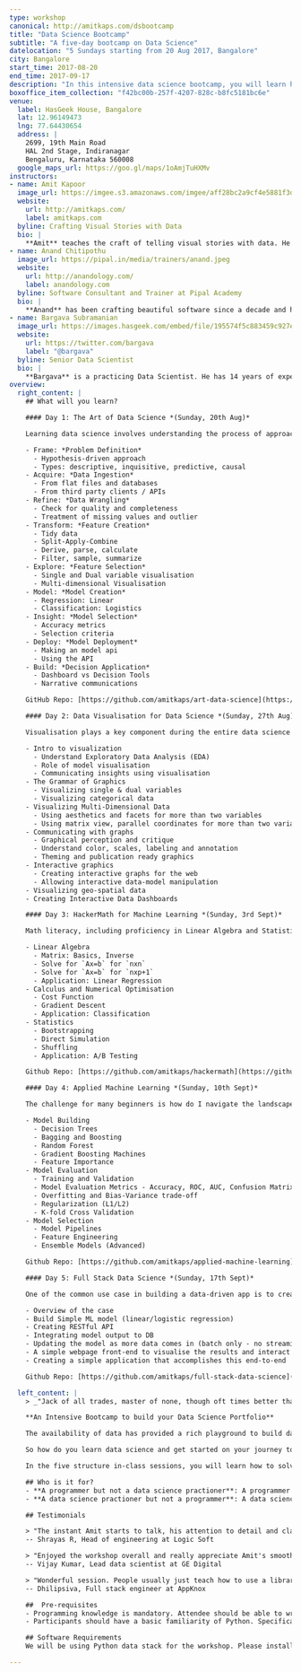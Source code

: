 ```yaml
---
type: workshop
canonical: http://amitkaps.com/dsbootcamp
title: "Data Science Bootcamp"
subtitle: "A five-day bootcamp on Data Science"
datelocation: "5 Sundays starting from 20 Aug 2017, Bangalore"
city: Bangalore
start_time: 2017-08-20
end_time: 2017-09-17
description: "In this intensive data science bootcamp, you will learn how to solve business problem using data science (the art of data science), the principle and application of data visualisation (Data Visualisation for Data Science), the math behind machine learning in a hacker’s way (HackerMath for ML), using machine learning in an applied context (Applied ML) and finally how to create a data-driven product (FullStack Data Science)."
boxoffice_item_collection: "f42bc00b-257f-4207-828c-b8fc5181bc6e"
venue:
  label: HasGeek House, Bangalore
  lat: 12.96149473
  lng: 77.64430654
  address: |
    2699, 19th Main Road
    HAL 2nd Stage, Indiranagar
    Bengaluru, Karnataka 560008
  google_maps_url: https://goo.gl/maps/1oAmjTuHXMv
instructors:
- name: Amit Kapoor
  image_url: https://imgee.s3.amazonaws.com/imgee/aff28bc2a9cf4e5881f3dd51d56d53b7.jpeg
  website:
    url: http://amitkaps.com/
    label: amitkaps.com
  byline: Crafting Visual Stories with Data
  bio: |
    **Amit** teaches the craft of telling visual stories with data. He conducts workshops and trainings on Data Science in Python and R, as well as on Data Visualisation topics. His background is in strategy consulting having worked with AT Kearney in India, then with Booz & Company in Europe and more recently for startups in Bangalore. He did his B.Tech in Mechanical Engineering from IIT, Delhi and PGDM (MBA) from IIM, Ahmedabad. You can find more about him at [amitkaps.com](http://amitkaps.com/) and tweet him at [@amitkaps](https://twitter.com/amitkaps).
- name: Anand Chitipothu
  image_url: https://pipal.in/media/trainers/anand.jpeg
  website:
    url: http://anandology.com/
    label: anandology.com
  byline: Software Consultant and Trainer at Pipal Academy
  bio: |
    **Anand** has been crafting beautiful software since a decade and half. He’s now building a data science platform, [rorodata](http://www.rorodata.com/), which he recently co-founded. He regularly conducts advanced programming courses through [Pipal Academy](https://pipal.in/trainers/anand/). He is co-author of [web.py](http://webpy.org/), a micro web framework in Python. He has worked at Strand Life Sciences and Internet Archive.
- name: Bargava Subramanian
  image_url: https://images.hasgeek.com/embed/file/195574f5c883459c927ecfdef066715c
  website:
    url: https://twitter.com/bargava
    label: "@bargava"
  byline: Senior Data Scientist
  bio: |
    **Bargava** is a practicing Data Scientist. He has 14 years of experience delivering business analytics solutions to Investment Banks, Entertainment Studios and High-Tech companies. He has given talks and conducted workshops on Data Science, Machine Learning, Deep Learning and Optimization in Python and R. He has a Masters in Statistics from University of Maryland, College Park, USA. He is an ardent NBA fan. You can tweet to him at [@bargava](https://twitter.com/bargava).
overview:
  right_content: |
    ## What will you learn?

    #### Day 1: The Art of Data Science *(Sunday, 20th Aug)*

    Learning data science involves understanding the process of approaching a business problem and going through a series of structured steps to find a decision solution. There is both a science and an art to the whole process. The goal of this day is to enable you to understand the end-to-end data science process through a case-driven approach.

    - Frame: *Problem Definition*
      - Hypothesis-driven approach
      - Types: descriptive, inquisitive, predictive, causal
    - Acquire: *Data Ingestion*
      - From flat files and databases
      - From third party clients / APIs
    - Refine: *Data Wrangling*
      - Check for quality and completeness
      - Treatment of missing values and outlier
    - Transform: *Feature Creation*
      - Tidy data
      - Split-Apply-Combine
      - Derive, parse, calculate
      - Filter, sample, summarize
    - Explore: *Feature Selection*
      - Single and Dual variable visualisation
      - Multi-dimensional Visualisation
    - Model: *Model Creation*
      - Regression: Linear
      - Classification: Logistics
    - Insight: *Model Selection*
      - Accuracy metrics
      - Selection criteria
    - Deploy: *Model Deployment*
      - Making an model api
      - Using the API
    - Build: *Decision Application*
      - Dashboard vs Decision Tools
      - Narrative communications

    GitHub Repo: [https://github.com/amitkaps/art-data-science](https://github.com/amitkaps/art-data-science)

    #### Day 2: Data Visualisation for Data Science *(Sunday, 27th Aug)*

    Visualisation plays a key component during the entire data science process - in exploratory data analysis, model visualisation as well as in communicating the results through a narrative or a dashboard. The goal of this day is to help you gain a deeper understanding on the art and science of data visualisation.

    - Intro to visualization
      - Understand Exploratory Data Analysis (EDA)
      - Role of model visualisation
      - Communicating insights using visualisation
    - The Grammar of Graphics
      - Visualizing single & dual variables
      - Visualizing categorical data
    - Visualizing Multi-Dimensional Data
      - Using aesthetics and facets for more than two variables
      - Using matrix view, parallel coordinates for more than two variables
    - Communicating with graphs
      - Graphical perception and critique
      - Understand color, scales, labeling and annotation
      - Theming and publication ready graphics
    - Interactive graphics
      - Creating interactive graphs for the web
      - Allowing interactive data-model manipulation
    - Visualizing geo-spatial data
    - Creating Interactive Data Dashboards

    #### Day 3: HackerMath for Machine Learning *(Sunday, 3rd Sept)*

    Math literacy, including proficiency in Linear Algebra and Statistics, is a must for anyone learning data science. The goal of this day is to introduce the key concepts from these domains that get used repeatedly in data science applications. Our approach is what we call the “Hacker’s way”. Instead of going back to formulae and proofs, we will teach the concepts by writing code and in practical applications. Concepts don’t remain sticky if the usage is not made apparent.

    - Linear Algebra
      - Matrix: Basics, Inverse
      - Solve for `Ax=b` for `nxn`
      - Solve for `Ax=b` for `nxp+1`
      - Application: Linear Regression
    - Calculus and Numerical Optimisation
      - Cost Function
      - Gradient Descent
      - Application: Classification
    - Statistics
      - Bootstrapping
      - Direct Simulation
      - Shuffling
      - Application: A/B Testing

    Github Repo: [https://github.com/amitkaps/hackermath](https://github.com/amitkaps/hackermath)

    #### Day 4: Applied Machine Learning *(Sunday, 10th Sept)*

    The challenge for many beginners is how do I navigate the landscape of possible ML models and then how do I choose the right model. The goal of this day is to go deeper in to the model building, evaluation and selection process. Real-life case studies are used to teach the various algorithms and techniques. The focus will be on applications, rather than on exposition of the various algorithms.

    - Model Building
      - Decision Trees
      - Bagging and Boosting
      - Random Forest
      - Gradient Boosting Machines
      - Feature Importance
    - Model Evaluation
      - Training and Validation
      - Model Evaluation Metrics - Accuracy, ROC, AUC, Confusion Matrix etc.
      - Overfitting and Bias-Variance trade-off
      - Regularization (L1/L2)
      - K-fold Cross Validation
    - Model Selection
      - Model Pipelines
      - Feature Engineering
      - Ensemble Models (Advanced)

    Github Repo: [https://github.com/amitkaps/applied-machine-learning](https://github.com/amitkaps/applied-machine-learning)

    #### Day 5: Full Stack Data Science *(Sunday, 17th Sept)*

    One of the common use case in building a data-driven app is to create an API and provide seamless integration with other business applications like a dashboard. The goal of this day is on building a basic understanding of server-side programming and front-end application, and allowing you to start creating a data-product from your ML models.

    - Overview of the case
    - Build Simple ML model (linear/logistic regression)
    - Creating RESTful API
    - Integrating model output to DB
    - Updating the model as more data comes in (batch only - no streaming)
    - A simple webpage front-end to visualise the results and interact with the API.
    - Creating a simple application that accomplishes this end-to-end

    Github Repo: [https://github.com/amitkaps/full-stack-data-science](https://github.com/amitkaps/full-stack-data-science)

  left_content: |
    > _"Jack of all trades, master of none, though oft times better than master of one."_

    **An Intensive Bootcamp to build your Data Science Portfolio**

    The availability of data has provided a rich playground to build data-driven products to help take business decisions. Whether you want to predict the resale value of an second hand car, classify whether a customer will default on a loan product, or  recommend which product a user is likely to buy next - they all use data science and machine learning in the process. The ability to take a business problem, frame it as as an analytical problem and then provide a solution to the business to take decisions on it, has become an important skill to learn.

    So how do you learn data science and get started on your journey to build data-driven product. Over the last three years, we have helped multiple organisation and professionals get started on learning data science - and have also written and talked about [learning data science](http://amitkaps.com/learning-data-science). There are two basic tenets on which we wanted to design the bootcamp. First, we want to cover the fundamental topics in data science through in-person structured sessions to so you can grok the concepts. Second, we want to provide enough elapsed time in between these sessions, so that the concepts learned can be consolidated by practice and allow you to start building your own data science portfolio.

    In the five structure in-class sessions, you will learn how to solve business problem using data science (the art of data science), the principle and application of data visualisation (Data Visualisation for Data Science), the math behind machine learning in a hacker's way (HackerMath for ML), using machine learning in an applied context (Applied ML) and finally how to create a data-driven product (FullStack Data Science). Between these classes, you will be working on a different data-set and applying what you have learned in the class. This way during the boot camp, you would have started to build your own personal data science portfolio. Support for answering your queries as well as peer-to-peer learning will be provided through the use of messaging platform like Slack.

    ## Who is it for?
    - **A programmer but not a data science practioner**: A programmer with experience in server-side or front-end development and maybe has some familiarity with doing data analysis. You could be looking to transition in to building data driven products or a create a richer product experience with data.
    - **A data science practioner but not a programmer**: A data science newbie with some experience in doing data analysis, preferably in a scripting language (R/Python/Scala), but wants to get a deeper and a more richer experience in data science.

    ## Testimonials

    > "The instant Amit starts to talk, his attention to detail and clarity of thought is unmissable. Having learnt from him, I've always been astounded by the amount of effort that he puts into his content. And when he presents this content, it is understandable, relatable and the delivery is on point. I wouldn't think twice about attending a workshop that he conducts. A total value for money and time."
    -- Shrayas R, Head of engineering at Logic Soft

    > "Enjoyed the workshop overall and really appreciate Amit's smooth coordinating skills, alongside actual Data science skill sets in teaching."
    -- Vijay Kumar, Lead data scientist at GE Digital

    > "Wonderful session. People usually just teach how to use a library. But, Amit and Bargava taught how to approach the problem."
    -- Dhilipsiva, Full stack engineer at AppKnox

    ##  Pre-requisites
    - Programming knowledge is mandatory. Attendee should be able to write conditional statements, use loops, be comfortable writing functions and be able to understand code snippets and come up with programming logic.
    - Participants should have a basic familiarity of Python. Specifically, we expect participants to know the first three sections from this: [http://anandology.com/python-practice-book/](http://anandology.com/python-practice-book/)

    ## Software Requirements
    We will be using Python data stack for the workshop. Please install Ananconda for Python 3.5 for the workshop. Additional requirement will be communicated to participants.

---
```

